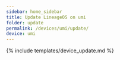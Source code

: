 ```yaml
---
sidebar: home_sidebar
title: Update LineageOS on umi
folder: update
permalink: /devices/umi/update/
device: umi
---
```

{% include templates/device_update.md %}
